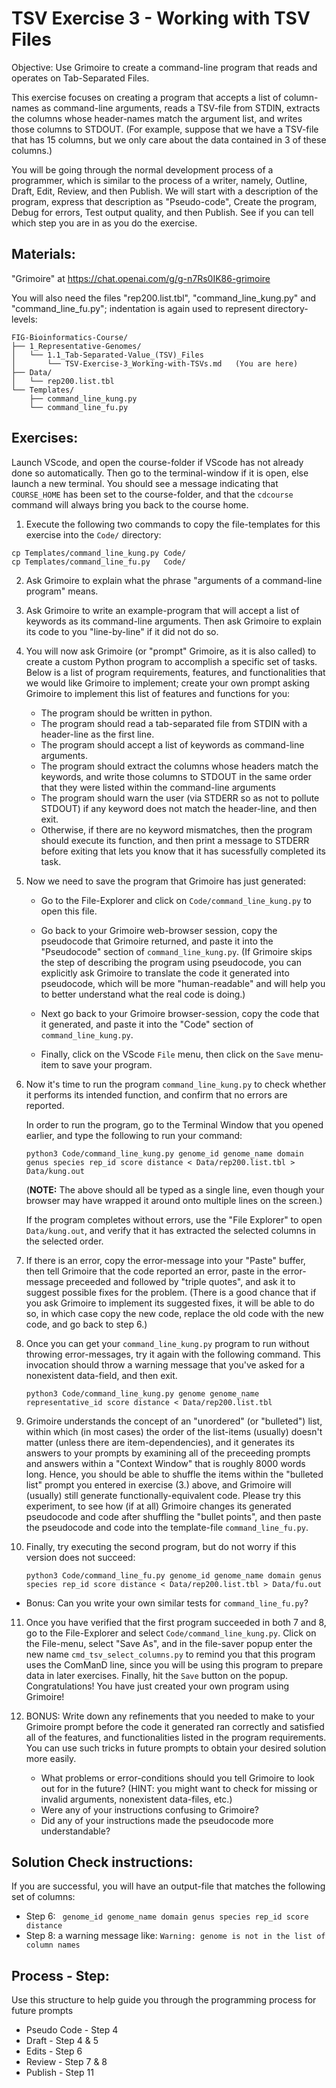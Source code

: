 # TSV Exercise 3 - Working with TSV Files

Objective: Use Grimoire to create a command-line program that reads and operates on Tab-Separated Files.

This exercise focuses on creating a program that accepts a list of column-names as command-line arguments, reads a TSV-file from STDIN, extracts the columns whose header-names match the argument list, and writes those columns to STDOUT. (For example, suppose that we have a TSV-file that has 15 columns, but we only care about the data contained in 3 of these columns.)

You will be going through the normal development process of a programmer, which is similar to the process of a writer, namely, Outline, Draft, Edit, Review, and then Publish. We will start with a description of the program, express that description as "Pseudo-code", Create the program, Debug for errors, Test output quality, and then Publish. See if you can tell which step you are in as you do the exercise.

## Materials: 

"Grimoire" at <https://chat.openai.com/g/g-n7Rs0IK86-grimoire>

You will also need the files "rep200.list.tbl",
"command_line_kung.py" and "command_line_fu.py";
indentation is again used to represent directory-levels:

```
FIG-Bioinformatics-Course/
├── 1_Representative-Genomes/
│   └── 1.1_Tab-Separated-Value_(TSV)_Files
│       └── TSV-Exercise-3_Working-with-TSVs.md   (You are here)
├── Data/
│   └── rep200.list.tbl
└── Templates/
    ├── command_line_kung.py
    └── command_line_fu.py
```

## Exercises:

Launch VScode, and open the course-folder
if VScode has not already done so automatically.
Then go to the terminal-window if it is open,
else launch a new terminal.
You should see a message indicating that `COURSE_HOME`
has been set to the course-folder, and that the
`cdcourse` command will always bring you back
to the course home.

1. Execute the following two commands to copy the file-templates
for this exercise into the `Code/` directory:

```
cp Templates/command_line_kung.py Code/
cp Templates/command_line_fu.py   Code/
```

2. Ask Grimoire to explain what the phrase "arguments of a command-line program" means.

3. Ask Grimoire to write an example-program that will accept a list of keywords as its command-line arguments. Then ask Grimoire to explain its code to you "line-by-line" if it did not do so.

4. You will now ask Grimoire (or "prompt" Grimoire, as it is also called)  to create a custom Python program to accomplish a specific set of tasks. Below is a list of program requirements, features, and functionalities that we would like Grimoire to implement; create your own prompt asking Grimoire to implement this list of features and functions for you:

    * The program should be written in python.
    * The program should read a tab-separated file from STDIN with a header-line as the first line.
    * The program should accept a list of keywords as command-line arguments.
    * The program should extract the columns whose headers match the keywords, and write those columns to STDOUT in the same order that they were listed within the command-line arguments
    * The program should warn the user (via STDERR so as not to pollute STDOUT) if any keyword does not match the header-line, and then exit.
    * Otherwise, if there are no keyword mismatches, then the program should execute its function, and then print a message to STDERR before exiting that lets you know that it has sucessfully completed its task.

5. Now we need to save the program that Grimoire has just generated:

    * Go to the File-Explorer and click on `Code/command_line_kung.py`
to open this file.

    * Go back to your Grimoire web-browser session,
copy the pseudocode that Grimoire returned,
and paste it into the "Pseudocode" section of `command_line_kung.py`.
(If Grimoire skips the step of describing the program using pseudocode,
you can explicitly ask Grimoire to translate the code it generated into pseudocode, which will be more "human-readable" and will help you to better understand what the real code is doing.)

    * Next go back to your Grimoire browser-session,
copy the code that it generated,
and paste it into the "Code" section of `command_line_kung.py`.

    * Finally, click on the VScode `File` menu,
then click on the `Save` menu-item to save your program.

6. Now it's time to run the program `command_line_kung.py` to check whether it performs its intended function, and confirm that no errors are reported.

    In order to run the program, go to the Terminal Window
that you opened earlier, and type the following to run your command:

    ```
    python3 Code/command_line_kung.py genome_id genome_name domain genus species rep_id score distance < Data/rep200.list.tbl > Data/kung.out
    ```

    (**NOTE:** The above should all be typed as a single line, even though your browser may have wrapped it around onto multiple lines on the screen.)

    If the program completes without errors, use the "File Explorer" to open `Data/kung.out`, and verify that it has extracted the selected columns in the selected order.

7. If there is an error, copy the error-message into your "Paste" buffer, then tell Grimoire that the code reported an error, paste in the error-message preceeded and followed by "triple quotes", and ask it to suggest possible fixes for the problem. (There is a good chance that if you ask Grimoire to implement its suggested fixes, it will be able to do so, in which case copy the new code, replace the old code with the new code, and go back to step 6.)

8. Once you can get your `command_line_kung.py` program to run without throwing error-messages, try it again with the following command. This invocation should throw a warning message that you've asked for a nonexistent data-field, and then exit.
    
    ```
    python3 Code/command_line_kung.py genome genome_name representative_id score distance < Data/rep200.list.tbl 
    ```

9. Grimoire understands the concept of an "unordered" (or "bulleted") list, within which (in most cases) the order of the list-items (usually) doesn't matter (unless there are item-dependencies), and it generates its answers to your prompts by examining all of the preceeding prompts and answers within a "Context Window" that is roughly 8000 words long. Hence, you should be able to shuffle the items within the "bulleted list" prompt you entered in exercise (3.) above, and Grimoire will (usually) still generate functionally-equivalent code. Please try this experiment, to see how (if at all) Grimoire changes its generated pseudocode and code after shuffling the "bullet points", and then paste the pseudocode and code into the template-file `command_line_fu.py`.

10. Finally, try executing the second program, but do not worry if this version does not succeed:

    ```
    python3 Code/command_line_fu.py genome_id genome_name domain genus species rep_id score distance < Data/rep200.list.tbl > Data/fu.out
    ```
    
* Bonus: Can you write your own similar tests for `command_line_fu.py`? 

11. Once you have verified that the first program succeeded in both 7 and 8,
go to the File-Explorer and select `Code/command_line_kung.py`.
Click on the File-menu,  select "Save As",
and in the file-saver popup enter the new name `cmd_tsv_select_columns.py`
to remind you that this program uses the ComManD line, since you will be using this program to prepare data in later exercises.
Finally, hit the `Save` button on the popup.
Congratulations!
You have just created your own program using Grimoire!

12. BONUS: Write down any refinements that you needed to make to your Grimoire prompt before the code it generated ran correctly and satisfied all of the features, and functionalities listed in the program requirements. You can use such tricks in future prompts to obtain your desired solution more easily.
    * What problems or error-conditions should you tell Grimoire to look out for in the future?
    (HINT: you might want to check for missing or invalid arguments, nonexistent data-files, etc.)
    * Were any of your instructions confusing to Grimoire? 
    * Did any of your instructions made the pseudocode more understandable?


## Solution Check instructions:

If you are successful, you will have an output-file that matches the following set of columns:
* Step 6: ``` genome_id genome_name domain genus species rep_id score distance```
* Step 8: a warning message like: ```Warning: genome is not in the list of column names```

## Process - Step: 
Use this structure to help guide you through the programming process for future prompts
* Pseudo Code - Step 4
* Draft - Step 4 & 5
* Edits - Step 6
* Review - Step 7 & 8
* Publish - Step 11